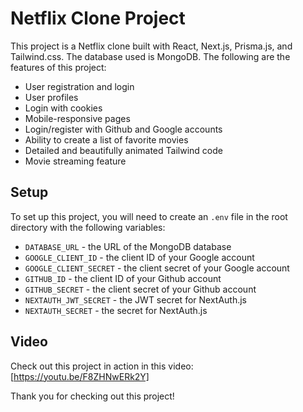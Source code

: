 # Netflix Clone Project

This project is a Netflix clone built with React, Next.js, Prisma.js, and Tailwind.css. The database used is MongoDB. The following are the features of this project:

- User registration and login
- User profiles
- Login with cookies
- Mobile-responsive pages
- Login/register with Github and Google accounts
- Ability to create a list of favorite movies
- Detailed and beautifully animated Tailwind code
- Movie streaming feature

## Setup

To set up this project, you will need to create an `.env` file in the root directory with the following variables:

- `DATABASE_URL` - the URL of the MongoDB database
- `GOOGLE_CLIENT_ID` - the client ID of your Google account
- `GOOGLE_CLIENT_SECRET` - the client secret of your Google account
- `GITHUB_ID` - the client ID of your Github account
- `GITHUB_SECRET` - the client secret of your Github account
- `NEXTAUTH_JWT_SECRET` - the JWT secret for NextAuth.js
- `NEXTAUTH_SECRET` - the secret for NextAuth.js

## Video

Check out this project in action in this video: [https://youtu.be/F8ZHNwERk2Y]

Thank you for checking out this project!
